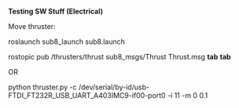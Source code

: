 **Testing SW Stuff (Electrical)**

Move thruster:

roslaunch sub8_launch sub8.launch

rostopic pub /thrusters/thrust sub8_msgs/Thrust Thrust.msg **tab** **tab**

OR

python thruster.py -c /dev/serial/by-id/usb-FTDI_FT232R_USB_UART_A403IMC9-if00-port0 -i 11 -m 0 0.1